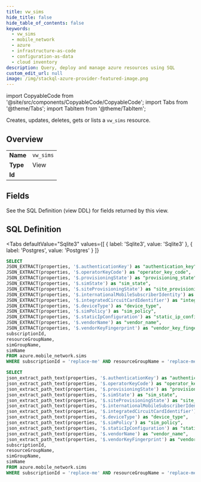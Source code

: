 ```yaml
--- 
title: vw_sims
hide_title: false
hide_table_of_contents: false
keywords:
  - vw_sims
  - mobile_network
  - azure
  - infrastructure-as-code
  - configuration-as-data
  - cloud inventory
description: Query, deploy and manage azure resources using SQL
custom_edit_url: null
image: /img/stackql-azure-provider-featured-image.png
---
```


import CopyableCode from '@site/src/components/CopyableCode/CopyableCode';
import Tabs from '@theme/Tabs';
import TabItem from '@theme/TabItem';

Creates, updates, deletes, gets or lists a <code>vw_sims</code> resource.

## Overview
<table><tbody>
<tr><td><b>Name</b></td><td><code>vw_sims</code></td></tr>
<tr><td><b>Type</b></td><td>View</td></tr>
<tr><td><b>Id</b></td><td><CopyableCode code="azure.mobile_network.vw_sims" /></td></tr>
</tbody></table>

## Fields

See the SQL Definition (view DDL) for fields returned by this view.

## SQL Definition

<Tabs
defaultValue="Sqlite3"
values={[
{ label: 'Sqlite3', value: 'Sqlite3' },
{ label: 'Postgres', value: 'Postgres' }
]}
>
<TabItem value="Sqlite3">

```sql
SELECT
JSON_EXTRACT(properties, '$.authenticationKey') as "authentication_key",
JSON_EXTRACT(properties, '$.operatorKeyCode') as "operator_key_code",
JSON_EXTRACT(properties, '$.provisioningState') as "provisioning_state",
JSON_EXTRACT(properties, '$.simState') as "sim_state",
JSON_EXTRACT(properties, '$.siteProvisioningState') as "site_provisioning_state",
JSON_EXTRACT(properties, '$.internationalMobileSubscriberIdentity') as "international_mobile_subscriber_identity",
JSON_EXTRACT(properties, '$.integratedCircuitCardIdentifier') as "integrated_circuit_card_identifier",
JSON_EXTRACT(properties, '$.deviceType') as "device_type",
JSON_EXTRACT(properties, '$.simPolicy') as "sim_policy",
JSON_EXTRACT(properties, '$.staticIpConfiguration') as "static_ip_configuration",
JSON_EXTRACT(properties, '$.vendorName') as "vendor_name",
JSON_EXTRACT(properties, '$.vendorKeyFingerprint') as "vendor_key_fingerprint",
subscriptionId,
resourceGroupName,
simGroupName,
simName
FROM azure.mobile_network.sims
WHERE subscriptionId = 'replace-me' AND resourceGroupName = 'replace-me' AND simGroupName = 'replace-me';
```

</TabItem>
<TabItem value="Postgres">

```sql
SELECT
json_extract_path_text(properties, '$.authenticationKey') as "authentication_key",
json_extract_path_text(properties, '$.operatorKeyCode') as "operator_key_code",
json_extract_path_text(properties, '$.provisioningState') as "provisioning_state",
json_extract_path_text(properties, '$.simState') as "sim_state",
json_extract_path_text(properties, '$.siteProvisioningState') as "site_provisioning_state",
json_extract_path_text(properties, '$.internationalMobileSubscriberIdentity') as "international_mobile_subscriber_identity",
json_extract_path_text(properties, '$.integratedCircuitCardIdentifier') as "integrated_circuit_card_identifier",
json_extract_path_text(properties, '$.deviceType') as "device_type",
json_extract_path_text(properties, '$.simPolicy') as "sim_policy",
json_extract_path_text(properties, '$.staticIpConfiguration') as "static_ip_configuration",
json_extract_path_text(properties, '$.vendorName') as "vendor_name",
json_extract_path_text(properties, '$.vendorKeyFingerprint') as "vendor_key_fingerprint",
subscriptionId,
resourceGroupName,
simGroupName,
simName
FROM azure.mobile_network.sims
WHERE subscriptionId = 'replace-me' AND resourceGroupName = 'replace-me' AND simGroupName = 'replace-me';
```

</TabItem>
</Tabs>
